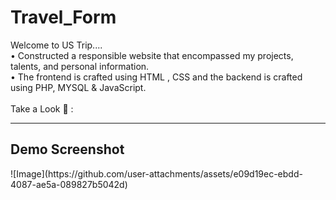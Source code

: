 # Travel_Form
Welcome to US Trip....<br>
• Constructed a responsible website that encompassed my projects, talents, and personal information.<br>
• The frontend is crafted using HTML , CSS and the backend is crafted using PHP,  MYSQL  &  JavaScript.<br><br>
Take a Look 👀 :<i> </i>
<hr>
<h2>Demo Screenshot</h2>
![Image](https://github.com/user-attachments/assets/e09d19ec-ebdd-4087-ae5a-089827b5042d)
